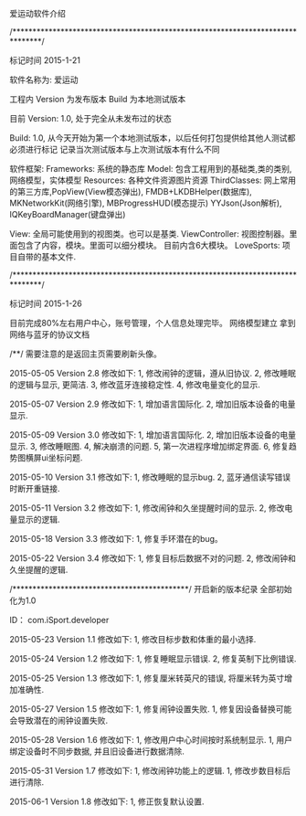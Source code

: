 
爱运动软件介绍

/*******************************************************************************/

标记时间 2015-1-21

软件名称为: 爱运动

工程内   Version 为发布版本
Build 为本地测试版本

目前 Version: 1.0,
处于完全从未发布过的状态

Build: 1.0,
从今天开始为第一个本地测试版本，以后任何打包提供给其他人测试都必须进行标记
记录当次测试版本与上次测试版本有什么不同

软件框架:
Frameworks: 系统的静态库
Model: 包含工程用到的基础类,类的类别,网络模型，实体模型
Resources: 各种文件资源图片资源
ThirdClasses: 网上常用的第三方库,PopView(View模态弹出), FMDB+LKDBHelper(数据库), MKNetworkKit(网络引擎), MBProgressHUD(模态提示)
                YYJson(Json解析), IQKeyBoardManager(键盘弹出)
 
View: 全局可能使用到的视图类。也可以是基类.
ViewController: 视图控制器。里面包含了内容，模块。里面可以细分模块。 目前内含6大模块。
LoveSports: 项目自带的基本文件.


/*******************************************************************************/

标记时间 2015-1-26

目前完成80%左右用户中心，账号管理，个人信息处理完毕。
网络模型建立
拿到网络与蓝牙的协议文档

/**/
需要注意的是返回主页需要刷新头像。

2015-05-05
Version 2.8
修改如下:
1, 修改闹钟的逻辑，遵从旧协议.
2, 修改睡眠的逻辑与显示, 更简洁.
3, 修改蓝牙连接稳定性.
4, 修改电量变化的显示.


2015-05-07
Version 2.9
修改如下:
1, 增加语言国际化.
2, 增加旧版本设备的电量显示.


2015-05-09
Version 3.0
修改如下:
1, 增加语言国际化.
2, 增加旧版本设备的电量显示.
3, 修改睡眠图.
4, 解决崩溃的问题.
5, 第一次进程序增加绑定界面.
6, 修复趋势图横屏ui坐标问题.


2015-05-10
Version 3.1
修改如下:
1, 修改睡眠的显示bug.
2, 蓝牙通信读写错误时断开重链接.

2015-05-11
Version 3.2
修改如下:
1, 修改闹钟和久坐提醒时间的显示.
2, 修改电量显示的逻辑.


2015-05-18
Version 3.3
修改如下:
1, 修复手环潜在的bug。

2015-05-22
Version 3.4
修改如下:
1, 修复目标后数据不对的问题.
2, 修改闹钟和久坐提醒的逻辑.


/********************************************/
开启新的版本纪录
全部初始化为1.0

ID： com.iSport.developer

2015-05-23
Version 1.1
修改如下:
1, 修改目标步数和体重的最小选择.

2015-05-24
Version 1.2
修改如下:
1, 修复睡眠显示错误.
2, 修复英制下比例错误.

2015-05-25
Version 1.3
修改如下:
1, 修复厘米转英尺的错误, 将厘米转为英寸增加准确性.

2015-05-27
Version 1.5
修改如下:
1, 修复闹钟设置失败.
1, 修复因设备替换可能会导致潜在的闹钟设置失败.

2015-05-28
Version 1.6
修改如下:
1, 修改用户中心时间按时系统制显示.
1, 用户绑定设备时不同步数据, 并且旧设备进行数据清除.

2015-05-31
Version 1.7
修改如下:
1, 修改闹钟功能上的逻辑.
1, 修改步数目标后进行清除.

2015-06-1
Version 1.8
修改如下:
1, 修正恢复默认设置.


